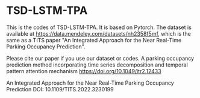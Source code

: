 # TSD-LSTM-TPA
This is the codes of TSD-LSTM-TPA. It is based on Pytorch.
The dataset is available at https://data.mendeley.com/datasets/nh2358f5mf, which is the same as a TITS paper "An Integrated Approach for the Near Real-Time Parking Occupancy Prediction".

Please cite our paper if you use our dataset or codes.
A parking occupancy prediction method incorporating time series decomposition and temporal pattern attention mechanism
https://doi.org/10.1049/itr2.12433

An Integrated Approach for the Near Real-Time Parking Occupancy Prediction
DOI: 10.1109/TITS.2022.3230199
